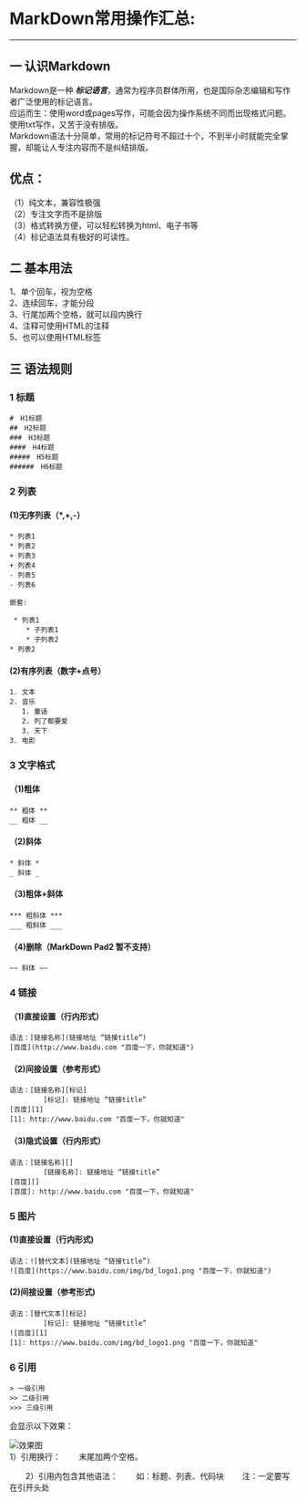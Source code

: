 # MarkDown常用操作汇总:
- - -
## 一 认识Markdown    
Markdown是一种 **_标记语言_**，通常为程序员群体所用，也是国际杂志编辑和写作者广泛使用的标记语言。  
应运而生：使用word或pages写作，可能会因为操作系统不同而出现格式问题。使用txt写作，又苦于没有排版。  
Markdown语法十分简单，常用的标记符号不超过十个，不到半小时就能完全掌握，却能让人专注内容而不是纠结排版。

## 优点：  
（1）纯文本，兼容性极强  
（2）专注文字而不是排版  
（3）格式转换方便，可以轻松转换为html、电子书等  
（4）标记语法具有极好的可读性。

## 二 基本用法  
1、单个回车，视为空格  
2、连续回车，才能分段  
3、行尾加两个空格，就可以段内换行  
4、注释可使用HTML的注释  
5、也可以使用HTML标签 

## 三 语法规则  
### 1 标题  
```
#　H1标题
##　H2标题
###　H3标题
####　H4标题
#####　H5标题
######　H6标题
```
### 2 列表
  #### (1)无序列表（*,+,-）
```
* 列表1
* 列表2
+ 列表3
+ 列表4
- 列表5
- 列表6
```
    嵌套:
```
 * 列表1
    * 子列表1
    * 子列表2
* 列表2
 ```   
 #### (2)有序列表（数字+点号）
 ```
1. 文本
2. 音乐
    1. 童话
    2. 列了都要爱
    3. 天下
3. 电影
 ```
 ### 3 文字格式
 #### （1)粗体
 ```
 ** 粗体 **
__ 粗体 __
```
#### （2)斜体
```
* 斜体 *
_ 斜体 _
```
#### （3)粗体+斜体
```
*** 粗斜体 ***
___ 粗斜体 ___  
```
####  （4)删除（MarkDown Pad2 暂不支持）
```
~~ 斜体 ~~
```

### 4 链接
#### （1)直接设置（行内形式） 
``` 
语法：[链接名称](链接地址 “链接title”)
[百度](http://www.baidu.com "百度一下，你就知道")
```
#### （2)间接设置（参考形式） 
``` 
语法：[链接名称][标记]
　　　　　[标记]: 链接地址 “链接title”
[百度][1]
[1]: http://www.baidu.com "百度一下，你就知道"
```
#### （3)隐式设置（行内形式） 
``` 
语法：[链接名称][]
　　　　　[链接名称]: 链接地址 “链接title”
[百度][]
[百度]: http://www.baidu.com "百度一下，你就知道"
```

### 5 图片
#### (1)直接设置（行内形式)
```
语法：![替代文本](链接地址 “链接title”)
![百度](https://www.baidu.com/img/bd_logo1.png "百度一下，你就知道")
```

#### (2)间接设置（参考形式)
```
语法：[替代文本][标记]
　　　　　[标记]: 链接地址 “链接title”
![百度][1]
[1]: https://www.baidu.com/img/bd_logo1.png "百度一下，你就知道"
```

### 6 引用
```
> 一级引用
>> 二级引用
>>> 三级引用
```
会显示以下效果：

![效果图](https://img-blog.csdn.net/20180409210901089?watermark/2/text/aHR0cDovL2Jsb2cuY3Nkbi5uZXQvc3VuODExMjEzMw==/font/5a6L5L2T/fontsize/400/fill/I0JBQkFCMA==/dissolve/70/gravity/SouthEast)  
1）引用换行：
　　末尾加两个空格。

　　2）引用内包含其他语法：
　　如：标题、列表、代码块
　　注：一定要写在引开头处


